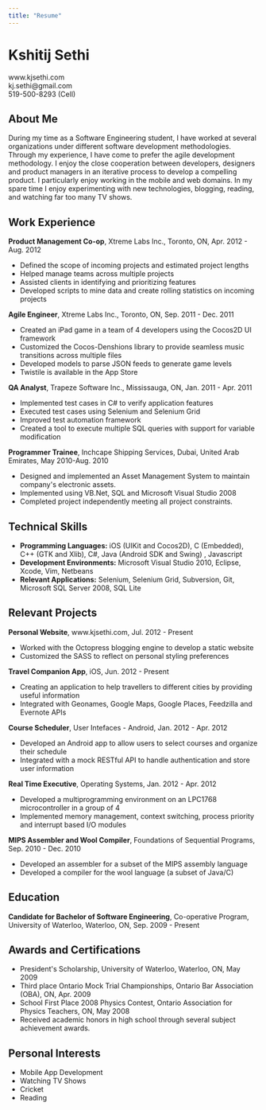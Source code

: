 ```yaml
---
title: "Resume"
---
```

<html>
<head>
<link href="{{ root_url }}/stylesheets/screen.css" media="screen, projection" rel="stylesheet" type="text/css">
<title>Resume - Kshitij Sethi</title>
</head>

<body>
<div class="resume">
<div class="header">
<h1>Kshitij Sethi</h1>
<p>
<div class="left">www.kjsethi.com</div>
<div class="right">kj.sethi@gmail.com</div> 
<div class="center">519-500-8293 (Cell)</div>
</p>
</div>

<div id="about" class="content">
<h2>About Me</h2>
<p>
During my time as a Software Engineering student, I have worked at several organizations under different software development methodologies.
Through my experience, I have come to prefer the agile development methodology.
I enjoy the close cooperation between developers, designers and product managers in an iterative process to develop a compelling product.
I particularly enjoy working in the mobile and web domains.
In my spare time I enjoy experimenting with new technologies, blogging, reading, and watching far too many TV shows.
</p>
</div>

<div id="work" class="content">
<h2>Work Experience</h2>
<p>
<b>Product Management Co-op</b>,
Xtreme Labs Inc., Toronto, ON, Apr. 2012 - Aug. 2012
<ul>
<li>Defined the scope of incoming projects and estimated project lengths</li>
<li>Helped manage teams across multiple projects</li>
<li>Assisted clients in identifying and prioritizing features</li>
<li>Developed scripts to mine data and create rolling statistics on incoming projects</li>
</ul>
</p>

<p>
<b>Agile Engineer</b>,
Xtreme Labs Inc., Toronto, ON, Sep. 2011 - Dec. 2011
<ul>
<li>Created an iPad game in a team of 4 developers using the Cocos2D UI framework</li>
<li>Customized the Cocos-Denshions library to provide seamless music transitions across multiple files</li>
<li>Developed models to parse JSON feeds to generate game levels</li>
<li>Twistile is available in the App Store</li>
</ul>
</p>

<p>
<b>QA Analyst</b>,
Trapeze Software Inc., Mississauga, ON, Jan. 2011 - Apr. 2011
<ul>
<li>Implemented test cases in C# to verify application features</li>
<li>Executed test cases using Selenium and Selenium Grid</li>
<li>Improved test automation framework</li>
<li>Created a tool to execute multiple SQL queries with support for variable modification</li>
</ul>
</p>

<p>
<b>Programmer Trainee</b>,
Inchcape Shipping Services, Dubai, United Arab Emirates, May 2010-Aug. 2010           
<ul>
<li>Designed and implemented an Asset Management System to maintain company's electronic assets.</li>
<li>Implemented using VB.Net, SQL and Microsoft Visual Studio 2008</li>
<li>Completed project independently meeting all project constraints.</li>
</ul>
</p>
<p>
</div>

<div id="tech" class="content">
<h2>Technical Skills</h2>
<p>
<ul>
<li><b>Programming Languages:</b> iOS (UIKit and Cocos2D), C (Embedded), C++ (GTK and Xlib), C#, Java (Android SDK and Swing) , Javascript</li>
<li><b>Development Environments:</b> Microsoft Visual Studio 2010, Eclipse, Xcode, Vim, Netbeans</li>
<li><b>Relevant Applications:</b> Selenium, Selenium Grid, Subversion, Git, Microsoft SQL Server 2008, SQL Lite</li>
</ul>
</p>
</div>

<div id="relevant_projects" class="content">
<h2>Relevant Projects</h2>

<p>
<b>Personal Website</b>, www.kjsethi.com, Jul. 2012 - Present
<ul>
<li>Worked with the Octopress blogging engine to develop a static website</li>
<li>Customized the SASS to reflect on personal styling preferences</li>
</li>
</ul>
</p>

<p>
<b>Travel Companion App</b>,
iOS, Jun. 2012 - Present
<ul>
<li>Creating an application to help travellers to different cities by providing useful information</li>
<li>Integrated with Geonames, Google Maps, Google Places, Feedzilla and Evernote APIs</li>
</ul>
</p>

<p>
<b>Course Scheduler</b>,
User Intefaces - Android, Jan. 2012 - Apr. 2012
<ul>
<li>Developed an Android app to allow users to select courses and organize their schedule</li>
<li>Integrated with a mock RESTful API to handle authentication and store user information</li>
</ul>
</p>

<p>
<b>Real Time Executive</b>,
Operating Systems, Jan. 2012 - Apr. 2012
<ul>
<li>Developed a multiprogramming environment on an LPC1768 microcontroller in a group of 4</li>
<li>Implemented memory management, context switching, process priority and interrupt based I/O modules</li>
</ul>
</p>

<p>
<b>MIPS Assembler and Wool Compiler</b>, 
Foundations of Sequential Programs, Sep. 2010 - Dec. 2010
<ul>
<li>Developed an assembler for a subset of the MIPS assembly language</li>
<li>Developed a compiler for the wool language (a subset of Java/C)</li>
</ul>
</p>

</div>

<div id="education" class="content">
<h2>Education</h2>
<p>
<b>Candidate for Bachelor of Software Engineering</b>, Co-operative Program, University of Waterloo, Waterloo, ON, Sep. 2009 - Present
</p>
</div>


<div id="awards" class="content">
<h2>Awards and Certifications</h2>
<p>
<ul>
<li>President's Scholarship, University of Waterloo, Waterloo, ON, May 2009</li>
<li>Third place Ontario Mock Trial Championships, Ontario Bar Association (OBA), ON, Apr. 2009</li>
<li>School First Place 2008 Physics Contest, Ontario Association for Physics Teachers, ON, May 2008</li>
<li>Received academic honors in high school through several subject achievement awards.</li>
</ul>
</p>
</div>

<div id="interests" class="content">
<h2>Personal Interests</h2>
<p>
<ul>
<li class="column1">Mobile App Development</li>
<li class="column1">Watching TV Shows</li>
<li class="column2 reset">Cricket</li>
<li class="column2">Reading</li> 
</ul>
</p>
</div>
<br>
</div>

</body>

</html>
